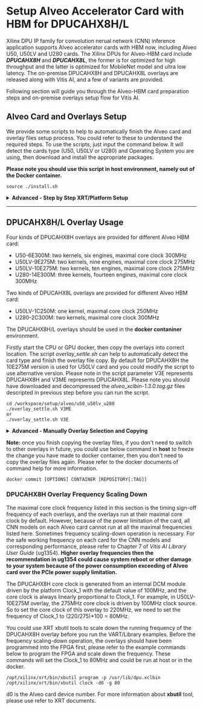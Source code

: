 # Setup Alveo Accelerator Card with HBM for DPUCAHX8H/L

Xilinx DPU IP family for convolution nerual network (CNN) inference application supports Alveo accelerator cards with HBM now, including Alveo U50, U50LV and U280 cards. The Xilinx DPUs for Alveo-HBM card include ***DPUCAHX8H*** and ***DPUCAHX8L***, the former is for optimized for high throughput and the latter is optimized for MobileNet model and ultra low latency. The on-premise DPUCAHX8H and DPUCAHX8L overlays are released along with Vitis AI, and a few of variants are provided.

Following section will guide you through the Alveo-HBM card preparation steps and on-premise overlays setup flow for Vitis AI.

## Alveo Card and Overlays Setup

We provide some scripts to help to automatically finish the Alveo card and overlay files setup process. You could refer to these to understand the required steps. To use the scripts, just input the command below. It will detect the cards type (U50, U50LV or U280) and Operating System you are using, then download and install the appropriate packages.

**Please note you should use this script in host environment, namely out of the Docker container.** 

~~~
source ./install.sh
~~~

<details>
 <summary><b>Advanced - Step by Step XRT/Platform Setup</b></summary>

If you don't use the script above, you could follow following steps to finish the Alveo card and overlays setup.

**Please note you should use this script in host environment, namely out of the Docker container.** 

### Install XRT

Before you go through the next steps, please ensure the latest Xilinx runtime (XRT) is installed on your host, you can get XRT from these links:

CentOS/Redhat 7.x: [xrt_202020.2.8.726_7.4.1708-x86_64-xrt.rpm](https://www.xilinx.com/bin/public/openDownload?filename=xrt_202020.2.8.726_7.4.1708-x86_64-xrt.rpm)

CentOS/Redhat 8.x: [xrt_202020.2.8.726_8.1.1911-x86_64-xrt.rpm](https://www.xilinx.com/bin/public/openDownload?filename=xrt_202020.2.8.726_8.1.1911-x86_64-xrt.rpm)

Ubuntu 16.04: [xrt_202020.2.8.726_16.04-amd64-xrt.deb](https://www.xilinx.com/bin/public/openDownload?filename=xrt_202020.2.8.726_16.04-amd64-xrt.deb)

Ubuntu 18.04: [xrt_202020.2.8.726_18.04-amd64-xrt.deb](https://www.xilinx.com/bin/public/openDownload?filename=xrt_202020.2.8.726_18.04-amd64-xrt.deb)

Ubuntu 20.04: [xrt_202020.2.8.726_20.04-amd64-xrt.deb](https://www.xilinx.com/bin/public/openDownload?filename=xrt_202020.2.8.726_20.04-amd64-xrt.deb)

### Install the Alveo Card Target Platform

#### Alveo U280 Card
For U280 card, gen3x16 target platform released in the Xilinx website [U280 page](https://www.xilinx.com/products/boards-and-kits/alveo/u280) is used. Please download and install the required gen3x4 target platform files.

CentOS/Redhat:
[xilinx-u280-xdma-201920.3-2789161.x86_64.rpm](https://www.xilinx.com/bin/public/openDownload?filename=xilinx-u280-xdma-201920.3-2789161.x86_64.rpm)

Ubuntu 16.04:
[xilinx-u280-xdma-201920.3-2789161_16.04.deb](https://www.xilinx.com/bin/public/openDownload?filename=xilinx-u280-xdma-201920.3-2789161_16.04.deb)

Ubuntu 18.04:
[xilinx-u280-xdma-201920.3-2789161_18.04.deb](https://www.xilinx.com/bin/public/openDownload?filename=xilinx-u280-xdma-201920.3-2789161_18.04.deb)

#### Alveo U50 Card
For U50 card, gen3x4 version target platform is used. Please download and install the required gen3x4 target platform files.

CentOS/Redhat:
[Xilinx-u50-gen3x4-xdma-2-202010.1_2902115_noarch_rpm.tar.gz](https://www.xilinx.com/bin/public/openDownload?filename=Xilinx-u50-gen3x4-xdma-2-202010.1_2902115_noarch_rpm.tar.gz)

Ubuntu 16.04:
[Xilinx-u50-gen3x4-xdma-2-202010.1_2902115_16.04_deb.tar.gz](https://www.xilinx.com/bin/public/openDownload?filename=Xilinx-u50-gen3x4-xdma-2-202010.1_2902115_16.04_deb.tar.gz)

Ubuntu 18.04:
[Xilinx-u50-gen3x4-xdma-2-202010.1_2902115_18.04_deb.tar.gz](https://www.xilinx.com/bin/public/openDownload?filename=Xilinx-u50-gen3x4-xdma-2-202010.1_2902115_18.04_deb.tar.gz)


#### Alveo U50LV Card

For U50LV card, gen3x4 version target platform is used. Please download and install the required gen3x4 target platform files.

CentOS/Redhat:
[Xilinx-u50lv-gen3x4-xdma-2-202010.1-2902115-noarch_rpm.tar.gz](https://www.xilinx.com/bin/public/openDownload?filename=Xilinx-u50lv-gen3x4-xdma-2-202010.1-2902115-noarch_rpm.tar.gz)

Ubuntu 16.04:
[Xilinx-u50lv-gen3x4-xdma-2-202010.1-2902115-16.04_deb.tar.gz](https://www.xilinx.com/bin/public/openDownload?filename=Xilinx-u50lv-gen3x4-xdma-2-202010.1-2902115-16.04_deb.tar.gz)

Ubuntu 18.04:
[Xilinx-u50lv-gen3x4-xdma-2-202010.1-2902115-18.04_deb.tar.gz](https://www.xilinx.com/bin/public/openDownload?filename=Xilinx-u50lv-gen3x4-xdma-2-202010.1-2902115-18.04_deb.tar.gz)


### Update the Alveo Card Flash
After you have downloaded and installed the platform files above, use following commands and cold reboot your machine to finished the setup.

For Alveo U280:
~~~
sudo /opt/xilinx/xrt/bin/xbmgmt flash --update --shell xilinx_u280_xdma_201920_3
~~~

For Alveo U50:
~~~
sudo /opt/xilinx/xrt/bin/xbmgmt flash --update --shell xilinx_u50_gen3x4_xdma_base_2
~~~

For Alveo U50LV:
~~~
sudo /opt/xilinx/xrt/bin/xbmgmt flash --update --shell xilinx_u50lv_gen3x4_xdma_base_2
~~~

### DPUCAHX8H/L Overlays Installation
#### Get and Decompress Overlays Tarball
In the host or docker, get to the shared Vitis AI git repository directory and use following commands to download and decompress the overlays tarball.

~~~
cd ./Vitis-AI/setup/alveo/u50_u50lv_u280
wget https://www.xilinx.com/bin/public/openDownload?filename=alveo_xclbin-1.3.tar.gz -O alveo_xclbin-1.3.tar.gz
tar xfz alveo_xclbin-1.3.tar.gz
~~~

</details>

---
## DPUCAHX8H/L Overlay Usage

Four kinds of DPUCAHX8H overlays are provided for different Alveo HBM card:
* U50-6E300M: two kernels, six engines, maximal core clock 300MHz
* U50LV-9E275M: two kernels, nine engines, maximal core clock 275MHz
* U50LV-10E275M: two kernels, ten engines, maximal core clock 275MHz
* U280-14E300M: three kernels, fourteen engines, maximal core clock 300MHz

Two kinds of DPUCAHX8L overlays are provided for different Alveo HBM card:
* U50LV-1C250M: one kernel, maximal core clock 250MHz
* U280-2C300M: two kernels, maximal core clock 300MHz

The DPUCAHX8H/L overlays should be used in the **docker contaniner** environment.

Firstly start the CPU or GPU docker, then copy the overlays into correct location. The script *overlay_settle.sh* can help to automatically detect the card type and finish the overlay file copy. By default for DPUCAHX8H the 10E275M version is used for U50LV card and you could modify the script to use alternative version. Please note in the script parameter V3E represents DPUCAHX8H and V3ME represents DPUCAHX8L. Please note you should have downloaded and decompressed the *alveo_xclbin-1.3.0.tag.gz* files descripted in previous step before you can run the script.

~~~
cd /workspace/setup/alveo/u50_u50lv_u280
./overlay_settle.sh V3ME
or
./overlay_settle.sh V3E
~~~


<details>
 <summary><b>Advanced - Manually Overlay Selection and Copying </b></summary>

###  Copy Overlay Files
Start the CPU or GPU docker, get into the shared Vitis AI git repository directory and use following command to copy the overlay files for different Alveo card. Please note everytime you start a new docker container, you should do this step.

For Alveo U50, use DPUCAHX8H overlay:
~~~
cd /workspace/setup/alveo/u50_u50lv_u280
sudo cp alveo_xclbin-1.3.0/U50/6E300M/* /usr/lib
~~~

For Alveo U50LV, use DPUCAHX8H U50LV-9E275M overlay:
~~~
cd /workspace/setup/alveo/u50_u50lv_u280
sudo cp alveo_xclbin-1.3.0/U50lv/9E275M/* /usr/lib
~~~

For Alveo U50LV, use DPUCAHX8H U50LV-10E275M overlay:
~~~
cd /workspace/setup/alveo/u50_u50lv_u280
sudo cp alveo_xclbin-1.3.0/U50lv/10E275M/* /usr/lib
~~~

For Alveo U280, use DPUCAHX8H overlay:
~~~ 
cd /workspace/setup/alveo/u50_u50lv_u280
sudo cp alveo_xclbin-1.3.0/U280/14E300M/* /usr/lib
~~~

For Alveo U50LV, use DPUCAHX8L overlay:
~~~ 
cd /workspace/setup/alveo/u50_u50lv_u280
sudo cp alveo_xclbin-1.3.0/U50lv-V3ME/1E300M/* /usr/lib
~~~

For Alveo U280, use DPUCAHX8L overlay:
~~~ 
cd /workspace/setup/alveo/u50_u50lv_u280
sudo cp alveo_xclbin-1.3.0/U280-V3ME/2E300M/* /usr/lib
~~~

</details>

**Note:** once you finish copying the overlay files, if you don't need to switch to other overlays in future, you could use below command in **host** to freeze the change you have made to docker container, then you don't need to copy the overlay files again. Please refer to the docker documents of command help for more information.

~~~
docker commit [OPTIONS] CONTAINER [REPOSITORY[:TAG]]
~~~


### DPUCAHX8H Overlay Frequency Scaling Down

The maximal core clock frequency listed in this section is the timing sign-off frequency of each overlays, and the overlays run at their maximal core clock by default. However, because of the power limitation of the card, all CNN models on each Alveo card cannot run at all the maximal frequencies listed here. Sometimes frequency scaling-down operation is necessary. For the safe working frequency on each card for the CNN models and corresponding performance, please refer to Chapter 7 of *Vitis AI Library User Guide* (ug1354). **Higher overlay frequencies then the recommendation in ug1354 could cause system reboot or other damage to your system because of the power consumption exceeding of Alveo card over the PCIe power supply limitation.**

The DPUCAHX8H core clock is generated from an internal DCM module driven by the platform Clock_1 with the default value of 100MHz, and the core clock is always linearly proportional to Clock_1. For example, in U50LV-10E275M overlay, the 275MHz core clock is driven by 100MHz clock source. So to set the core clock of this overlay to 220MHz, we need to set the frequency of Clock_1 to (220/275)*100 = 80MHz.

You could use XRT xbutil tools to scale down the running frequency of the DPUCAHX8H overlay before you run the VART/Library examples. Before the frequency scaling-down operation, the overlays should have been programmed into the FPGA first, please refer to the example commands below to program the FPGA and scale down the frequency. These commands will set the Clock_1 to 80MHz and could be run at host or in the docker.

~~~
/opt/xilinx/xrt/bin/xbutil program -p /usr/lib/dpu.xclbin
/opt/xilinx/xrt/bin/xbutil clock -d0 -g 80
~~~
d0 is the Alveo card device number. For more information about **xbutil** tool, please use refer to XRT documents.
